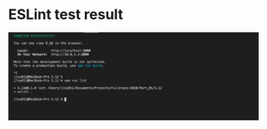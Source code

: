 # ESLint test result

<p align="left">
  <img src="lint test result_5.12.png" width="640" title="lint result">
</p>
